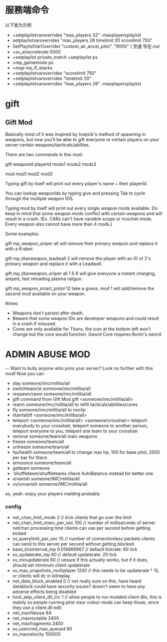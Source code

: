 <!--
 * @Author: HK560
 * @Date: 2021-12-31 16:00:49
 * @LastEditTime: 2022-01-03 17:25:57
 * @LastEditors: HK560
 * @Description:
 * @FilePath: \NorthStarCN_WIKI\Doc\cliForServer.md
-->
# 服務端命令
以下皆为示例
- +setplaylistvaroverrides "max_players 32" -maxplayersplaylist
- setplaylistvaroverrides "max_players 28 timelimit 20 scorelimit 750"
- SetPlaylistVarOverride( "custom_air_accel_pilot", "9000" ) 空速 写在.nut
- +sv_airaccelerate 5000
- +setplaylist private_match +setplaylist ps 
- +mp_gamemode ps 
- +map mp_lf_stacks 
- +setplaylistvaroverrides "scorelimit 750" 
- +setplaylistvaroverrides "timelimit 20" 
- +setplaylistvaroverrides "max_players 28" -maxplayersplaylist 
# gift
Gift Mod
--
Basically most of it was inspired by Icepick's method of spawning in weapons, but now you'll be able to gift everyone or certain players on your server certain weapons/tacticals/abilites.

There are two commands in this mod:

gift  weaponId playerId mods1 mods2 mods3

mod mod1 mod2 mod3

Typing gift by itself will print out every player's name + their playerId.

You can lookup weaponIds by typing give and pressing Tab to cycle through the multiple weapon IDS.

Typing mod by itself will print out every single weapon mods available. Do keep in mind that some weapon mods conflict with certain weapons and will result in a crash. (Ex. CARs can't have variable scope or ricochet mods. Every weapon also cannot have more than 4 mods.)

Some examples:

gift mp_weapon_sniper all will remove their primary weapon and replace it with a Kraber.

gift mp_titanweapon_leadwall 2 will remove the player with an ID of 2's primary weapon and replace it with a Leadwall.

gift mp_titanweapon_sniper all 1 5 6 will give everyone a instant charging, amped, fast reloading plasma railgun.

gift mp_weapon_smart_pistol 12 take a guess.
mod 1 will add/remove the second mod available on your weapon.

Notes:
- Weapons don't persist after death.
- Beware that some weapon IDs are developer weapons and could result in a crash if misused.
- Cores are only available for Titans, the icon at the bottom left won't change but the core would function. Sword Core requires Ronin's sword


# ADMIN ABUSE MOD
--
Want to bully anyone who joins your server? Look no further with this mod! Now you can
- slay someone/imc/militia/all
- switchteam/st someone/imc/militia/all
- respawn/rpwn someone/imc/militia/all
- gift command from Gift Mod gift <weaponId> <someone/imc/militia/all> <mods1> <mods2> <mods3>
- rearm someone/imc/militia/all to refill tacticals/abilities/cores
- fly someone/imc/militia/all to noclip
- titanfall/tf <someone/imc/militia/all>
-  teleport <someone/imc/militia/all> <someone/crosshair> teleport everybody to your crosshair, teleport someone to another person, teleport everyone to you,
    teleport one team to your crosshair
- remove someone/team/all main weapons
- freeze someone/team/all
- unfreeze someone/team/all
- hp/health someone/team/all to change max hp, 100 for base pilot, 2500 per bar for titans
- announce someone/team/all <word1> <word2> <word3>
- getteam someone
- 'shuffleteam/shuffleteams check AutoBalance instead for better one
- v/vanish someone/IMC/militia/all
- uv/unvanish someone/IMC/militia/all

so, yeah. enjoy your players malding probably


### config
- net_chan_limit_mode 2 // kick clients that go over the limit
- net_chan_limit_msec_per_sec 100 // number of milliseconds of server netchan processing time clients can use per second before getting kicked
- sv_querylimit_per_sec 10 // number of connectionless packets clients can send to this server per second without getting blocked
- base_tickinterval_mp 0.016666667 // default tickrate: 60 tick
- sv_updaterate_mp 60 // default updaterate: 20 tick
- sv_minupdaterate 60 // unsure if this actually works, but if it does, should set minimum client updaterate
- sv_max_snapshots_multiplayer 1200 // this needs to be updaterate * 15, or clients will dc in killreplay
- net_data_block_enabled 0 // not really sure on this, have heard datablock could have security issues? doesn't seem to have any adverse effects being disabled
- host_skip_client_dll_crc  1 // allow people to run modded client dlls, this is mainly so people running pilot visor colour mods can keep those, since they use a client.dll edit
- net_maxfilesize 64
- net_maxroutable 2400
- net_maxfragments 2400
- sv_usercmd_max_queued 80
- sv_maxvelocity 150000